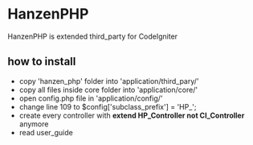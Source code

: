 HanzenPHP
=========
HanzenPHP is extended third_party for CodeIgniter


<h2>how to install</h2>
<ul>
<li>copy 'hanzen_php' folder into 'application/third_pary/'</li>
<li>copy all files inside core folder into 'application/core/'</li>
<li>open config.php file in 'application/config/'</li>
<li>change line 109 to $config['subclass_prefix'] = 'HP_';</li>
<li>create every controller with <b>extend HP_Controller not CI_Controller</b> anymore</li>
<li>read user_guide</li>
</ul>


